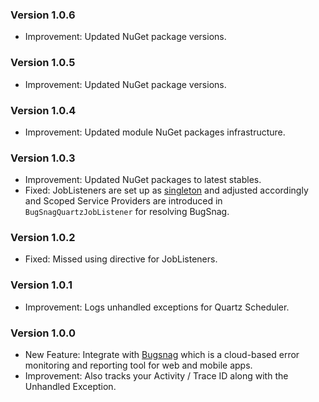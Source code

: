 ### Version 1.0.6

- Improvement: Updated NuGet package versions.

### Version 1.0.5

- Improvement: Updated NuGet package versions.

### Version 1.0.4

- Improvement: Updated module NuGet packages infrastructure.

### Version 1.0.3

- Improvement: Updated NuGet packages to latest stables.
- Fixed: JobListeners are set up as [singleton](https://stackoverflow.com/questions/67323533/how-can-i-use-di-in-quartz-joblistener) and adjusted accordingly and Scoped Service Providers are introduced in `BugSnagQuartzJobListener` for resolving BugSnag.

### Version 1.0.2

- Fixed: Missed using directive for JobListeners.

### Version 1.0.1

- Improvement: Logs unhandled exceptions for Quartz Scheduler.

### Version 1.0.0

- New Feature: Integrate with [Bugsnag](https://www.bugsnag.com/) which is a cloud-based error monitoring and reporting tool for web and mobile apps.
- Improvement: Also tracks your Activity / Trace ID along with the Unhandled Exception.

